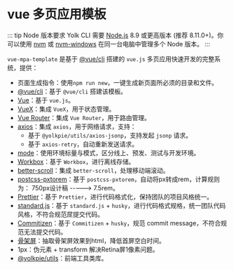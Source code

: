 # vue 多页应用模板
::: tip Node 版本要求
Yolk CLI 需要 [Node.js](https://nodejs.org/) 8.9 或更高版本 (推荐 8.11.0+)。你可以使用 [nvm](https://github.com/creationix/nvm) 或 [nvm-windows](https://github.com/coreybutler/nvm-windows) 在同一台电脑中管理多个 Node 版本。
:::

`vue-mpa-template` 是基于 [@vue/cli](https://cli.vuejs.org/zh/) 搭建的 `vue.js` 多页应用快速开发的完整系统，提供：
- 页面生成指令：使用`npm run new`，一键生成新页面所必须的目录和文件。
- [@vue/cli](https://cli.vuejs.org/zh/)：基于 `@vue/cli` 搭建该模板。
- [Vue](https://cn.vuejs.org/index.html)：基于 `vue.js`。
- [VueX](https://vuex.vuejs.org/zh/)：集成 `VueX`，用于状态管理。
- [Vue Router](https://router.vuejs.org/zh/)：集成 `Vue Router`，用于路由管理。
- [axios](https://www.kancloud.cn/yunye/axios/234845)：集成 `axios`，用于网络请求，支持：
  - 基于 `@yolkpie/utils/axios-jsonp`，支持发起 `jsonp` 请求。
  - 基于 `axios-retry`，自动重新发送请求。
- [mode](https://cli.vuejs.org/zh/guide/mode-and-env.html)：使用环境标量与模式，区分线上、预发、测试与开发环境。
- [Workbox](https://webpack.docschina.org/guides/progressive-web-application/)：基于 `Workbox`，进行离线存储。
- [better-scroll](https://ustbhuangyi.github.io/better-scroll/doc/zh-hans/)：集成 `better-scroll`，处理移动端滚动。
- [postcss-pxtorem](https://github.com/cuth/postcss-pxtorem)：基于 `postcss-pxtorem`，自动将px转成rem，计算规则为： 750px设计稿 -----> 7.5rem。
- [Prettier](https://prettier.io/)：基于 `Prettier`，进行代码格式化，保持团队的项目风格统一。
- [standard.js](https://github.com/standard/standard)：基于 `standard.js` + `husky`，进行代码格式规格，统一团队代码风格，不符合规范㞏提交代码。
- [Commitizen](https://juejin.im/post/5bd2debfe51d457abc710b57)：基于 `Commitizen` + `husky`，规范 commit message，不符合规范无法提交代码。
- [骨架屏](https://www.jb51.net/article/146109.htm)：抽取骨架屏效果到html，降低首屏空白时间。
- 1px：伪元素 + transform 解决Retina屏1像素问题。
- [@yolkpie/utils](https://www.npmjs.com/package/@yolkpie/utils)：前端工具类库。
